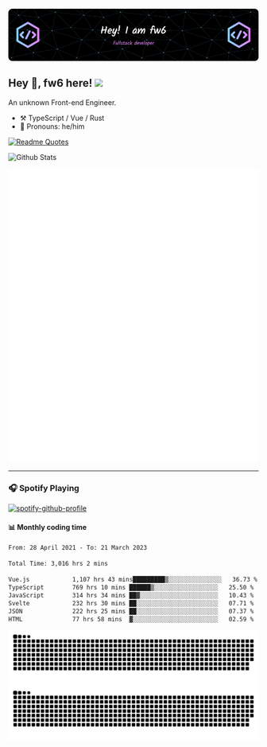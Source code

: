 ![Header](github-header-image.png)

## Hey 👋, fw6 here! <img src="https://github.githubassets.com/images/mona-whisper.gif" height="24" />


An unknown Front-end Engineer.

-   :hammer_and_pick: TypeScript / Vue / Rust
-   :man: Pronouns: he/him


[![Readme Quotes](https://quotes-github-readme.vercel.app/api?type=horizontal&theme=algolia)](https://github.com/piyushsuthar/github-readme-quotes)



![Github Stats](https://github-readme-stats.vercel.app/api?username=fw6&bg_color=30,e96443,904e95&title_color=fff&text_color=fff)

![](https://raw.githubusercontent.com/fw6/github-stats-transparent/output/generated/overview.svg)
![](https://raw.githubusercontent.com/fw6/github-stats-transparent/output/generated/languages.svg)


---

### 🎧 Spotify Playing

<!-- ![spotify-github-profile](/img/default.svg) -->

[![spotify-github-profile](https://spotify-github-profile.vercel.app/api/view?uid=r6wn4hdvypv0lkzyrj0e0pjct&cover_image=true&theme=default&bar_color=53b14f&bar_color_cover=true)](https://github.com/kittinan/spotify-github-profile)
#### :bar_chart: Monthly coding time

<!--START_SECTION:waka-->

```text
From: 28 April 2021 - To: 21 March 2023

Total Time: 3,016 hrs 2 mins

Vue.js            1,107 hrs 43 mins█████████▒░░░░░░░░░░░░░░░   36.73 %
TypeScript        769 hrs 10 mins ██████▒░░░░░░░░░░░░░░░░░░   25.50 %
JavaScript        314 hrs 34 mins ██▓░░░░░░░░░░░░░░░░░░░░░░   10.43 %
Svelte            232 hrs 30 mins ██░░░░░░░░░░░░░░░░░░░░░░░   07.71 %
JSON              222 hrs 25 mins ██░░░░░░░░░░░░░░░░░░░░░░░   07.37 %
HTML              77 hrs 58 mins  ▓░░░░░░░░░░░░░░░░░░░░░░░░   02.59 %
```

<!--END_SECTION:waka-->




![github contribution grid snake animation](https://raw.githubusercontent.com/platane/platane/output/github-contribution-grid-snake-dark.svg#gh-dark-mode-only)![github contribution grid snake animation](https://raw.githubusercontent.com/platane/platane/output/github-contribution-grid-snake.svg#gh-light-mode-only)
